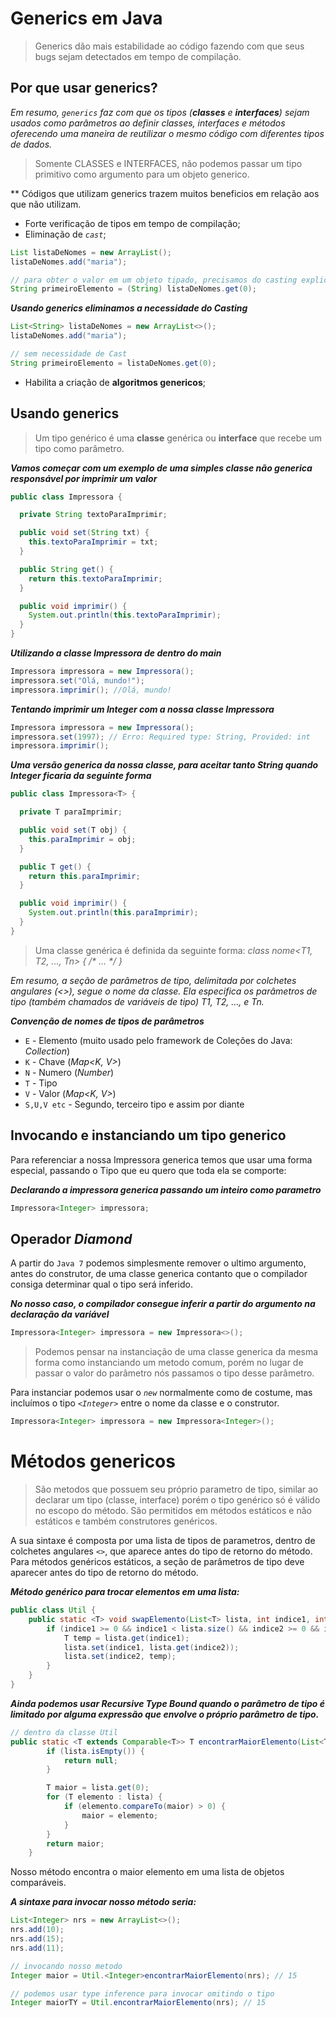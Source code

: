 # Generics em Java

> Generics dão mais estabilidade ao código fazendo com que seus bugs sejam detectados em tempo de compilação.

## Por que usar generics?

_Em resumo, _`generics`_ faz com que os tipos (**classes** e **interfaces**) sejam usados como parâmetros ao definir classes, interfaces e métodos oferecendo uma maneira de reutilizar o mesmo código com diferentes tipos de dados._
> Somente CLASSES e INTERFACES, não podemos passar um tipo primitivo como argumento para um objeto generico.

** Códigos que utilizam generics trazem muitos beneficios em relação aos que não utilizam.
* Forte verificação de tipos em tempo de compilação;
* Eliminação de _`cast`_;

```java
List listaDeNomes = new ArrayList();
listaDeNomes.add("maria");

// para obter o valor em um objeto tipado, precisamos do casting explicito
String primeiroElemento = (String) listaDeNomes.get(0);
```

**_Usando generics eliminamos a necessidade do Casting_**

```java
List<String> listaDeNomes = new ArrayList<>();
listaDeNomes.add("maria");

// sem necessidade de Cast
String primeiroElemento = listaDeNomes.get(0);
```

* Habilita a criação de **algoritmos genericos**;

## Usando generics

> Um tipo genérico é uma **classe** genérica ou **interface** que recebe um tipo como parâmetro.

**_Vamos começar com um exemplo de uma simples classe não generica responsável por imprimir um valor_**

```java
public class Impressora {

  private String textoParaImprimir;

  public void set(String txt) {
    this.textoParaImprimir = txt;
  }

  public String get() {
    return this.textoParaImprimir;
  }

  public void imprimir() {
    System.out.println(this.textoParaImprimir);
  }
}
```

**_Utilizando a classe Impressora de dentro do main_**

```java
Impressora impressora = new Impressora();
impressora.set("Olá, mundo!");
impressora.imprimir(); //Olá, mundo!
```

**_Tentando imprimir um Integer com a nossa classe Impressora_**
```java
Impressora impressora = new Impressora();
impressora.set(1997); // Erro: Required type: String, Provided: int
impressora.imprimir();
```

**_Uma versão generica da nossa classe, para aceitar tanto _String_ quando _Integer_ ficaria da seguinte forma_**
```java
public class Impressora<T> {

  private T paraImprimir;

  public void set(T obj) {
    this.paraImprimir = obj;
  }

  public T get() {
    return this.paraImprimir;
  }

  public void imprimir() {
    System.out.println(this.paraImprimir);
  }
}
```

> Uma classe genérica é definida da seguinte forma: _class nome<T1, T2, ..., Tn> { /* ... */ }_

_Em resumo, a seção de parâmetros de tipo, delimitada por colchetes angulares (<>), segue o nome da classe. Ela especifica os parâmetros de tipo (também chamados de variáveis de tipo) T1, T2, ..., e Tn._

**_Convenção de nomes de tipos de parâmetros_**

* `E` - Elemento (muito usado pelo framework de Coleções do Java: _Collection<E>_)
* `K` - Chave (_Map<K, V>_)
* `N` - Numero (_Number_)
* `T` - Tipo
* `V` - Valor (_Map<K, V>_)
* `S,U,V etc` - Segundo, terceiro tipo e assim por diante


## Invocando e instanciando um tipo generico

Para referenciar a nossa Impressora generica temos que usar uma forma especial, passando o Tipo que eu quero que toda ela se comporte:

**_Declarando a impressora generica passando um inteiro como parametro_**
```java
Impressora<Integer> impressora;
```

## Operador _Diamond_

A partir do `Java 7` podemos simplesmente remover o ultimo argumento, antes do construtor, de uma classe generica contanto que o compilador consiga determinar qual o tipo será inferido.

**_No nosso caso, o compilador consegue inferir a partir do argumento na declaração da variável_**

```java
Impressora<Integer> impressora = new Impressora<>();
```

> Podemos pensar na instanciação de uma classe generica da mesma forma como instanciando um metodo comum, porém no lugar de passar o valor do parâmetro nós passamos o tipo desse parâmetro.

Para instanciar podemos usar o _`new`_ normalmente como de costume, mas incluímos o tipo _`<Integer>`_ entre o nome da classe e o construtor.
```java
Impressora<Integer> impressora = new Impressora<Integer>();
```

# Métodos genericos

> São metodos que possuem seu próprio parametro de tipo, similar ao declarar um tipo (classe, interface) porém o tipo genérico só é válido no escopo do método. São permitidos em métodos estáticos e não estáticos e também construtores genéricos.

A sua sintaxe é composta por uma lista de tipos de parametros, dentro de colchetes angulares `<>`, que aparece antes do tipo de retorno do método. Para métodos genéricos estáticos, a seção de parâmetros de tipo deve aparecer antes do tipo de retorno do método.

**_Método genérico para trocar elementos em uma lista:_**

```java
public class Util {
    public static <T> void swapElemento(List<T> lista, int indice1, int indice2) {
        if (indice1 >= 0 && indice1 < lista.size() && indice2 >= 0 && indice2 < lista.size()) {
            T temp = lista.get(indice1);
            lista.set(indice1, lista.get(indice2));
            lista.set(indice2, temp);
        }
    }
}
```

**_Ainda podemos usar Recursive Type Bound quando o parâmetro de tipo é limitado por alguma expressão que envolve o próprio parâmetro de tipo._**

```java
// dentro da classe Util
public static <T extends Comparable<T>> T encontrarMaiorElemento(List<T> lista) {
        if (lista.isEmpty()) {
            return null;
        }

        T maior = lista.get(0);
        for (T elemento : lista) {
            if (elemento.compareTo(maior) > 0) {
                maior = elemento;
            }
        }
        return maior;
    }
```

Nosso método encontra o maior elemento em uma lista de objetos comparáveis.

**_A sintaxe para invocar nosso método seria:_**
```java
List<Integer> nrs = new ArrayList<>();
nrs.add(10);
nrs.add(15);
nrs.add(11);

// invocando nosso metodo 
Integer maior = Util.<Integer>encontrarMaiorElemento(nrs); // 15

// podemos usar type inference para invocar omitindo o tipo
Integer maiorTY = Util.encontrarMaiorElemento(nrs); // 15
```
